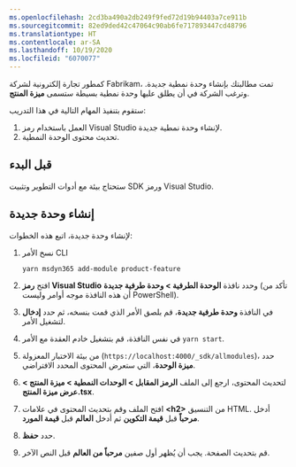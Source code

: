 ```yaml
---
ms.openlocfilehash: 2cd3ba490a2db249f9fed72d19b94403a7ce911b
ms.sourcegitcommit: 82ed9ded42c47064c90ab6fe717893447cd48796
ms.translationtype: HT
ms.contentlocale: ar-SA
ms.lasthandoff: 10/19/2020
ms.locfileid: "6070077"
---
```

كمطور تجارة إلكترونية لشركة Fabrikam، تمت مطالبتك بإنشاء وحدة نمطية جديدة. وترغب الشركة في أن يطلق عليها وحدة نمطية بسيطة ستسمى **ميزة المنتج**.

ستقوم بتنفيذ المهام التالية في هذا التدريب:

1. العمل باستخدام رمز Visual Studio لإنشاء وحدة نمطية جديدة.
2. تحديث محتوى الوحدة النمطية.

## <a name="before-you-begin"></a>قبل البدء

ستحتاج بيئة مع أدوات التطوير وتثبيت SDK ورمز Visual Studio. 

## <a name="create-a-new-module"></a>إنشاء وحدة جديدة 

لإنشاء وحدة جديدة، اتبع هذه الخطوات:

1. نسخ الأمر CLI 

    ```Console 
    yarn msdyn365 add-module product-feature 
    ```

2. افتح **رمز Visual Studio** وحدد نافذة **الوحدة الطرفية > وحدة طرفية جديدة** (تأكد من أن هذه النافذة موجه أوامر وليست PowerShell).
3. في النافذة **وحدة طرفية جديدة**، قم بلصق الأمر الذي قمت بنسخه، ثم حدد **إدخال** لتشغيل الأمر. 
4. في نفس النافذة، قم بتشغيل خادم العقدة مع الأمر `yarn start`.
5. من بيئة الاختبار المعزولة (`https://localhost:4000/_sdk/allmodules`)، حدد **ميزة الوحدة**، التي ستعرض المحتوى المحدد الافتراضي.
6. لتحديث المحتوى، ارجع إلى الملف **الرمز المقابل > الوحدات النمطية > ميزة المنتج > عرض ميزة المنتج.tsx**.
7. افتح الملف وقم بتحديث المحتوى في علامات **<h2\>** من التنسيق HTML. أدخل **مرحباً** قبل **قيمة التكوين** ثم أدخل **العالم** قبل **قيمة المورد**.  
8. حدد **حفظ**. 
9. قم بتحديث الصفحة. يجب أن يُظهر أول صفين **مرحباً من العالم** قبل النص الآخر. 


